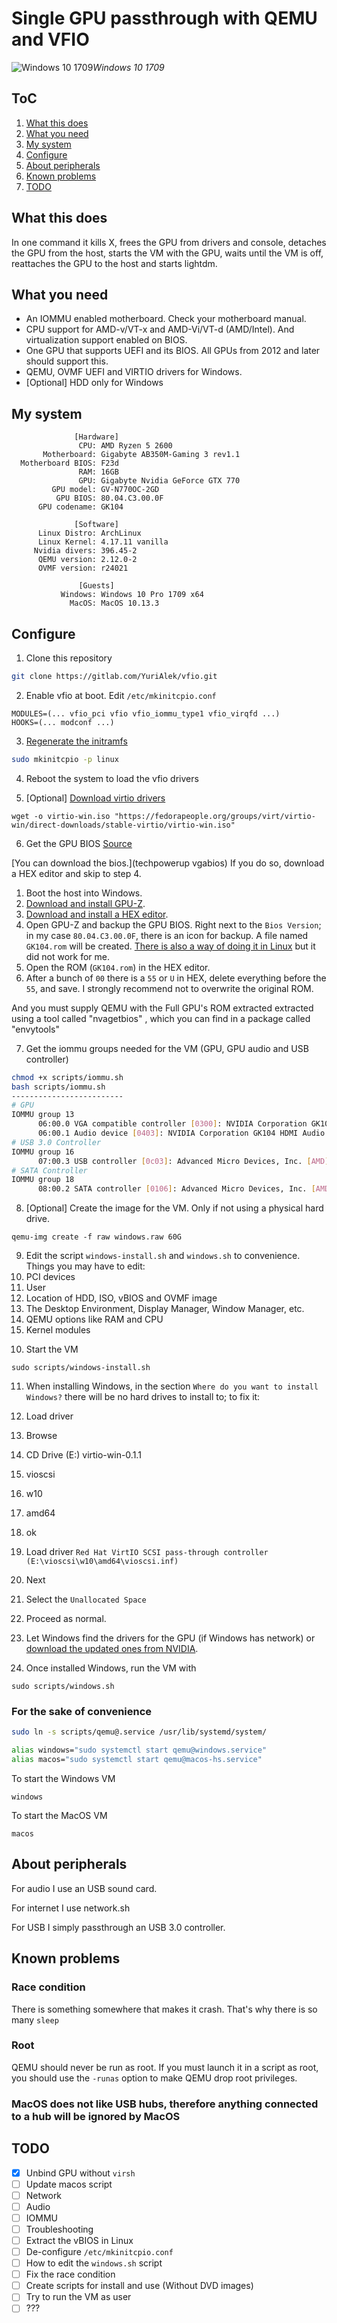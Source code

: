 # Single GPU passthrough with QEMU and VFIO
<!-- AKA Passthrough VGA on first slot -->

![Windows 10 1709][windows 10 screenshot]*Windows 10 1709*

## ToC
1. [What this does](#what-this-does)
2. [What you need](#what-you-need)
3. [My system](#my-system)
4. [Configure](#configure)
5. [About peripherals](#about-peripherals)
6. [Known problems](#known-problems)
7. [TODO](#todo)

## What this does
In one command it kills X, frees the GPU from drivers and console, detaches the GPU from the host, starts the VM with the GPU, waits until the VM is off, reattaches the GPU to the host and starts lightdm.

## What you need
* An IOMMU enabled motherboard. Check your motherboard manual.
* CPU support for AMD-v/VT-x and AMD-Vi/VT-d (AMD/Intel). And virtualization support enabled on BIOS.
* One GPU that supports UEFI and its BIOS. All GPUs from 2012 and later should support this.
* QEMU, OVMF UEFI and VIRTIO drivers for Windows.
* [Optional] HDD only for Windows

## My system
```
              [Hardware]
               CPU: AMD Ryzen 5 2600
       Motherboard: Gigabyte AB350M-Gaming 3 rev1.1
  Motherboard BIOS: F23d
               RAM: 16GB
               GPU: Gigabyte Nvidia GeForce GTX 770
         GPU model: GV-N770OC-2GD
          GPU BIOS: 80.04.C3.00.0F
      GPU codename: GK104

              [Software]
      Linux Distro: ArchLinux
      Linux Kernel: 4.17.11 vanilla
     Nvidia divers: 396.45-2
      QEMU version: 2.12.0-2
      OVMF version: r24021

               [Guests]
           Windows: Windows 10 Pro 1709 x64
             MacOS: MacOS 10.13.3

```  

## Configure
1. Clone this repository
```bash
git clone https://gitlab.com/YuriAlek/vfio.git
```

2. Enable vfio at boot. Edit `/etc/mkinitcpio.conf`
```
MODULES=(... vfio_pci vfio vfio_iommu_type1 vfio_virqfd ...)
HOOKS=(... modconf ...)
```

3. [Regenerate the initramfs](initramfs_archwiki)
```bash
sudo mkinitcpio -p linux
```

4. Reboot the system to load the vfio drivers

5. [Optional] [Download virtio drivers](virtio_drivers)
```
wget -o virtio-win.iso "https://fedorapeople.org/groups/virt/virtio-win/direct-downloads/stable-virtio/virtio-win.iso"
```

6. Get the GPU BIOS [Source](GPU_BIOS_video)
<!-- [Why?][] -->

  [You can download the bios.](techpowerup vgabios) If you do so, download a HEX editor and skip to step 4.
  1. Boot the host into Windows.
  2. [Download and install GPU-Z](GPU-Z).
  3. [Download and install a HEX editor](bless).
  3. Open GPU-Z and backup the GPU BIOS. Right next to the `Bios Version`; in my case `80.04.C3.00.0F`, there is an icon for backup. A file named `GK104.rom` will be created. [There is also a way of doing it in Linux]() but it did not work for me.
  4. Open the ROM (`GK104.rom`) in the HEX editor.
  5. After a bunch of `00` there is a `55` or `U` in HEX, delete everything before the `55`, and save. I strongly recommend not to overwrite the original ROM.

And you must supply QEMU with the Full GPU's ROM extracted extracted using a tool called "nvagetbios" , which you can find in a package called "envytools"



<!-- \\ Mod this section, refer to guide -->
7. Get the iommu groups needed for the VM (GPU, GPU audio and USB controller)
```bash
chmod +x scripts/iommu.sh
bash scripts/iommu.sh
-------------------------
# GPU
IOMMU group 13
	  06:00.0 VGA compatible controller [0300]: NVIDIA Corporation GK104 [GeForce GTX 770] [10de:1184] (rev a1)
	  06:00.1 Audio device [0403]: NVIDIA Corporation GK104 HDMI Audio Controller [10de:0e0a] (rev a1)
# USB 3.0 Controller
IOMMU group 16
	  07:00.3 USB controller [0c03]: Advanced Micro Devices, Inc. [AMD] USB 3.0 Host controller [1022:145f]
# SATA Controller
IOMMU group 18
	  08:00.2 SATA controller [0106]: Advanced Micro Devices, Inc. [AMD] FCH SATA Controller [AHCI mode] [1022:7901] (rev 51)
```

8. [Optional] Create the image for the VM. Only if not using a physical hard drive.
```
qemu-img create -f raw windows.raw 60G
```

9. Edit the script `windows-install.sh` and `windows.sh` to convenience. Things you may have to edit:
  1. PCI devices
  2. User
  3. Location of HDD, ISO, vBIOS and OVMF image
  4. The Desktop Environment, Display Manager, Window Manager, etc.
  5. QEMU options like RAM and CPU
  6. Kernel modules
<!--
Check the guides [IOMMU][], [other guide, may be important][]
-->
10. Start the VM
```
sudo scripts/windows-install.sh
```

11. When installing Windows, in the section `Where do you want to install Windows?` there will be no hard drives to install to; to fix it:
  1. Load driver
  2. Browse
  3. CD Drive (E:) virtio-win-0.1.1
  4. vioscsi
  5. w10
  6. amd64
  7. ok
  8. Load driver `Red Hat VirtIO SCSI pass-through controller (E:\vioscsi\w10\amd64\vioscsi.inf)`
  9. Next
  10. Select the `Unallocated Space`
  11. Proceed as normal.
  12. Let Windows find the drivers for the GPU (if Windows has network) or [download the updated ones from NVIDIA](GPU_drivers).

12. Once installed Windows, run the VM with
```
sudo scripts/windows.sh
```

### For the sake of convenience
```bash
sudo ln -s scripts/qemu@.service /usr/lib/systemd/system/
```
```bash
alias windows="sudo systemctl start qemu@windows.service"
alias macos="sudo systemctl start qemu@macos-hs.service"
```
To start the Windows VM
```
windows
```
To start the MacOS VM
```
macos
```

## About peripherals
For audio I use an USB sound card.

For internet I use network.sh

For USB I simply passthrough an USB 3.0 controller.

## Known problems
### Race condition
There is something somewhere that makes it crash. That's why there is so many `sleep`

### Root
QEMU should never be run as root. If you must launch it in a script as root, you should use the `-runas` option to make QEMU drop root privileges.

### MacOS does not like USB hubs, therefore anything connected to a hub will be ignored by MacOS


## TODO
- [x] Unbind GPU without `virsh`
- [ ] Update macos script
- [ ] Network
- [ ] Audio
- [ ] IOMMU
- [ ] Troubleshooting
- [ ] Extract the vBIOS in Linux
- [ ] De-configure `/etc/mkinitcpio.conf`
- [ ] How to edit the `windows.sh` script
- [ ] Fix the race condition
- [ ] Create scripts for install and use (Without DVD images)
- [ ] Try to run the VM as user
- [ ] ???

<!-- Links -->
[techpowerup vgabios]: https://www.techpowerup.com/vgabios/
[GPU_BIOS_video]: https://www.youtube.com/watch?v=1IP-h9IKof0
[GPU-Z]: https://www.techpowerup.com/gpuz/
[bless]: https://github.com/bwrsandman/Bless
[Xen Wiki]: https://wiki.xen.org/wiki/VTd_HowTo
[IOMMU Hardware]:https://en.wikipedia.org/wiki/List_of_IOMMU-supporting_hardware
[archwiki-url]: https://wiki.archlinux.org/index.php/Main_page
[qemu_archwiki]: https://wiki.archlinux.org/index.php/QEMU
[kvm-archwiki]: https://wiki.archlinux.org/index.php/KVM
[pci_passthrough-archwiki]: https://wiki.archlinux.org/index.php/PCI_passthrough_via_OVMF
[initramfs_archwiki]: https://wiki.archlinux.org/index.php/Mkinitcpio#Image_creation_and_activation
[virtio_drivers]: https://pve.proxmox.com/wiki/Windows_VirtIO_Drivers
[libvirt_archwiki]: https://wiki.archlinux.org/index.php/Libvirt
[GPU_drivers]: https://www.nvidia.com/Download/index.aspx?lang=en-us
[windows 10 screenshot]: /Screenshots/windows-10-qemu-single-gpu-info.png
[macos screenshot]: /Screenshots/macos-high-sierra-10.3.3-single-gpu-info.png
